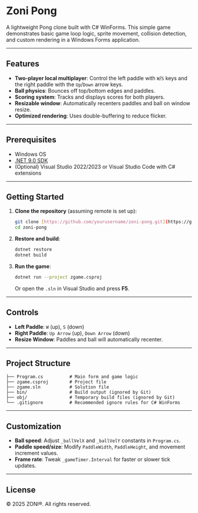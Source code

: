 # Zoni Pong

A lightweight Pong clone built with C# WinForms. This simple game demonstrates basic game loop logic, sprite movement, collision detection, and custom rendering in a Windows Forms application.

---

## Features

- **Two-player local multiplayer**: Control the left paddle with `W`/`S` keys and the right paddle with the `Up`/`Down` arrow keys.
- **Ball physics**: Bounces off top/bottom edges and paddles.
- **Scoring system**: Tracks and displays scores for both players.
- **Resizable window**: Automatically recenters paddles and ball on window resize.
- **Optimized rendering**: Uses double-buffering to reduce flicker.

---

## Prerequisites

- Windows OS
- [.NET 9.0 SDK](https://dotnet.microsoft.com/download)
- (Optional) Visual Studio 2022/2023 or Visual Studio Code with C# extensions

---

## Getting Started

1. **Clone the repository** (assuming remote is set up):

   ```bash
   git clone [https://github.com/yourusername/zoni-pong.git](https://github.com/zoni-group/pong.git)
   cd zoni-pong
   ```

2. **Restore and build**:

   ```bash
   dotnet restore
   dotnet build
   ```

3. **Run the game**:

   ```bash
   dotnet run --project zgame.csproj
   ```

   Or open the `.sln` in Visual Studio and press **F5**.

---

## Controls

- **Left Paddle**: `W` (up), `S` (down)
- **Right Paddle**: `Up Arrow` (up), `Down Arrow` (down)
- **Resize Window**: Paddles and ball will automatically recenter.

---

## Project Structure

```
├── Program.cs          # Main form and game logic
├── zgame.csproj        # Project file
├── zgame.sln           # Solution file
├── bin/                # Build output (ignored by Git)
├── obj/                # Temporary build files (ignored by Git)
└── .gitignore          # Recommended ignore rules for C# WinForms
```

---

## Customization

- **Ball speed**: Adjust `_ballVelX` and `_ballVelY` constants in `Program.cs`.
- **Paddle speed/size**: Modify `PaddleWidth`, `PaddleHeight`, and movement increment values.
- **Frame rate**: Tweak `_gameTimer.Interval` for faster or slower tick updates.

---

## License

© 2025 ZONI®. All rights reserved.
